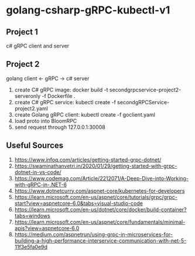# golang-csharp-gRPC-kubectl-v1

## Project 1
c# gRPC client and server

## Project 2
golang client <- gRPC -> c# server
1. create C# gRPC image: docker build -t secondgrpcservice-project2-serveronly -f Dockerfile .
2. create C# gRPC service: kubectl create -f secondgRPCService-project2.yaml
3. create Golang gRPC client: kubectl create -f goclient.yaml
4. load proto into BloomRPC
5. send request through 127.0.0.1:30008

## Useful Sources
1. https://www.infoq.com/articles/getting-started-grpc-dotnet/
2. https://swaminathanvetri.in/2020/01/29/getting-started-with-grpc-dotnet-in-vs-code/
3. https://www.codemag.com/Article/2212071/A-Deep-Dive-into-Working-with-gRPC-in-.NET-6
4. https://www.dotnetcurry.com/aspnet-core/kubernetes-for-developers
5. https://learn.microsoft.com/en-us/aspnet/core/tutorials/grpc/grpc-start?view=aspnetcore-6.0&tabs=visual-studio-code
6. https://learn.microsoft.com/en-us/dotnet/core/docker/build-container?tabs=windows
7. https://learn.microsoft.com/en-us/aspnet/core/fundamentals/minimal-apis?view=aspnetcore-6.0
8. https://medium.com/aspnetrun/using-grpc-in-microservices-for-building-a-high-performance-interservice-communication-with-net-5-11f3e5fa0e9d